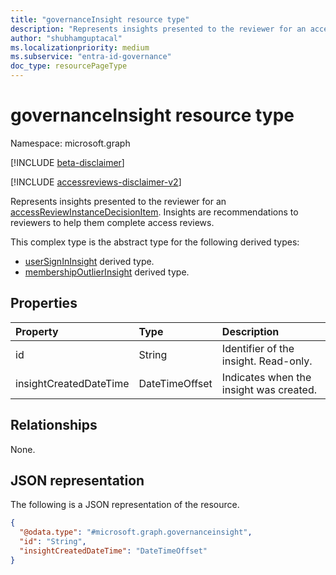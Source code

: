 ```yaml
---
title: "governanceInsight resource type"
description: "Represents insights presented to the reviewer for an accessReviewInstanceDecisionItem."
author: "shubhamguptacal"
ms.localizationpriority: medium
ms.subservice: "entra-id-governance"
doc_type: resourcePageType
---
```


# governanceInsight resource type

Namespace: microsoft.graph

[!INCLUDE [beta-disclaimer](../../includes/beta-disclaimer.md)]

[!INCLUDE [accessreviews-disclaimer-v2](../../includes/accessreviews-disclaimer-v2.md)]

Represents insights presented to the reviewer for an [accessReviewInstanceDecisionItem](accessreviewinstancedecisionitem.md). Insights are recommendations to reviewers to help them complete access reviews.

This complex type is the abstract type for the following derived types:
+ [userSignInInsight](usersignininsight.md) derived type.
+ [membershipOutlierInsight](membershipoutlierinsight.md) derived type.

## Properties
| Property    | Type   | Description |
| :---------------| :---------- | :---------- |
| id | String | Identifier of the insight. Read-only. |
| insightCreatedDateTime | DateTimeOffset | Indicates when the insight was created. |

## Relationships
None.

## JSON representation
The following is a JSON representation of the resource.
<!-- {
  "blockType": "resource",
  "@odata.type": "microsoft.graph.governanceInsight",
  "keyProperty": "id"
}
-->
``` json
{
  "@odata.type": "#microsoft.graph.governanceinsight",
  "id": "String",
  "insightCreatedDateTime": "DateTimeOffset"
}
```

<!--
{
  "type": "#page.annotation",
  "description": "governanceinsight resource",
  "keywords": "",
  "section": "documentation",
  "tocPath": "",
  "suppressions": []
}
-->

